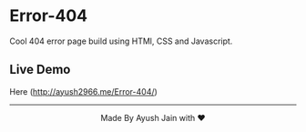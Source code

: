 # Error-404
Cool 404 error page build using HTMl, CSS and Javascript.
## Live Demo
Here (<a src="http://ayush2966.me/Error-404/">http://ayush2966.me/Error-404/</a>)

<hr>
<p align="center">
  Made By Ayush Jain with ❤️
  </p>
  
